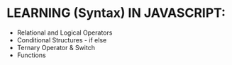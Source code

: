 # LEARNING (Syntax) IN JAVASCRIPT: 

- Relational and Logical Operators
- Conditional Structures - if else
- Ternary Operator & Switch
- Functions